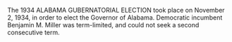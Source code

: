The 1934 ALABAMA GUBERNATORIAL ELECTION took place on November 2, 1934, in order to elect the Governor of Alabama. Democratic incumbent Benjamin M. Miller was term-limited, and could not seek a second consecutive term.
